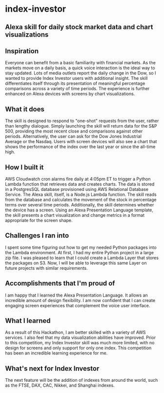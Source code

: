 # index-investor
## Alexa skill for daily stock market data and chart visualizations  

## Inspiration
Everyone can benefit from a basic familiarity with financial markets.  As the markets move on a daily basis, a quick voice interaction is the ideal way to stay updated. Lots of media outlets report the daily change in the Dow, so I wanted to provide Index Investor users with additional insight.  The skill differentiates itself through its presentation of meaningful percentage comparisons across a variety of time periods.  The experience is further enhanced on Alexa devices with screens by chart visualizations. 

## What it does
The skill is designed to respond to "one-shot" requests from the user, rather than lengthy dialogue.  Simply launching the skill will return data for the S&P 500, providing the most recent close and comparisons against other periods.  Alternatively, the user can ask for the Dow Jones Industrial Average or the Nasdaq.  Users with screen devices will also see a chart that shows the performance of the index over the last year or since the all-time high.

## How I built it
AWS Cloudwatch cron alarms fire daily at 4:05pm ET to trigger a Python Lambda function that retrieves data and creates charts.  The data is stored in a PostgresSQL database provisioned using AWS Relational Database Service.  The Alexa skill, itself, is a Node.js Lambda function.  The skill reads from the database and calculates the movement of the stock in percentage terms over several time periods.  Additionally, the skill determines whether the device has a screen.  Using an Alexa Presentation Language template, the skill presents a chart visualization and change metrics in a format appropriate for the screen shape. 

## Challenges I ran into
I spent some time figuring out how to get my needed Python packages into the Lambda environment.  At first, I had my entire Python project in a large zip file.  I was pleased to learn that I could create a Lambda Layer that stores the packages on S3.  Now, I will be able to leverage this same Layer on future projects with similar requirements. 

## Accomplishments that I'm proud of
I am happy that I learned the Alexa Presentation Language.  It allows an incredible amount of design flexibility.  I am now confident that I can create engaging screen experiences that complement the voice user interface.

## What I learned
As a result of this Hackathon, I am better skilled with a variety of AWS services.  I also feel that my data visualization abilities have improved.  Prior to this competition, my Index Investor skill was much more limited, with no design for screens and only support for only one index.  This competition has been an incredible learning experience for me.

## What's next for Index Investor
The next feature will be the addition of indexes from around the world, such as the FTSE, DAX, CAC, Nikkei, and Shanghai indexes.